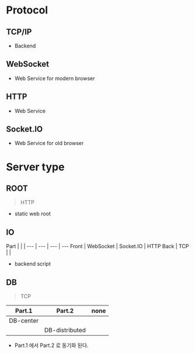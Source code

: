 # Protocol
## TCP/IP
* Backend

## WebSocket
* Web Service for modern browser

## HTTP
* Web Service

## Socket.IO
* Web Service for old browser


# Server type
## ROOT
> HTTP
* static web root

## IO
Part |  |  |
--- | --- | --- | ---
Front | WebSocket | Socket.IO | HTTP
Back | TCP |  |
* backend script

## DB
> TCP

Part.1 | Part.2 | none
--- | --- | ---
DB-center |  | 
&nbsp; | DB-distributed | 
* Part.1 에서 Part.2 로 동기화 된다.
